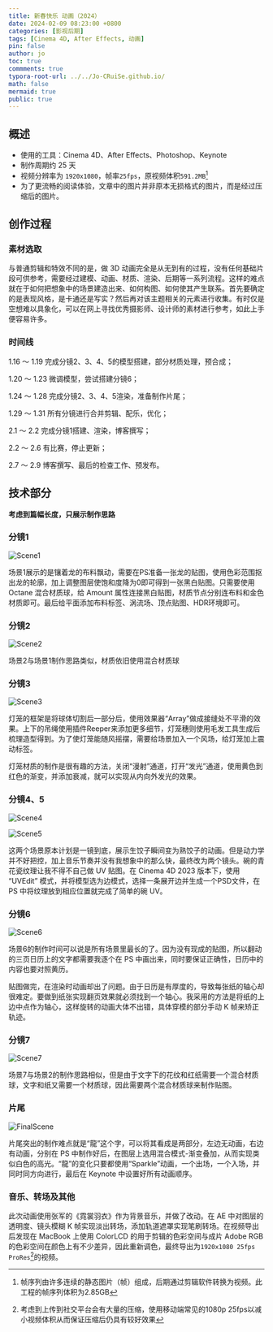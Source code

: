 ```yaml
---
title: 新春快乐 动画（2024）
date: 2024-02-09 08:23:00 +0800
categories: [影视后期]
tags: [Cinema 4D, After Effects, 动画]
pin: false
author: jo
toc: true
commments: true
typora-root-url: ../../Jo-CRuiSe.github.io/
math: false
mermaid: true
public: true
---
```


## 概述

- 使用的工具：Cinema 4D、After Effects、Photoshop、Keynote
- 制作周期约 25 天
- 视频分辨率为 `1920x1080`，帧率`25fps`，原视频体积`591.2MB`[^帧序列的体积是多少？]
- 为了更流畅的阅读体验，文章中的图片并非原本无损格式的图片，而是经过压缩后的图片。

## 创作过程

### 素材选取

与普通剪辑和特效不同的是，做 3D 动画完全是从无到有的过程，没有任何基础片段可供参考，需要经过建模、动画、材质、渲染、后期等一系列流程。这样的难点就在于如何把想象中的场景建造出来、如何构图、如何使其产生联系。首先要确定的是表现风格，是卡通还是写实？然后再对该主题相关的元素进行收集。有时仅是空想难以具象化，可以在网上寻找优秀摄影师、设计师的素材进行参考，如此上手便容易许多。

### 时间线

1.16 ～ 1.19 完成分镜2、3、4、5的模型搭建，部分材质处理，预合成；

1.20 ～ 1.23 微调模型，尝试搭建分镜6；

1.24 ～ 1.28 完成分镜2、3、4、5渲染，准备制作片尾；

1.29 ～ 1.31 所有分镜进行合并剪辑、配乐，优化；

2.1 ～ 2.2 完成分镜1搭建、渲染，博客撰写；

2.2 ～ 2.6 有比赛，停止更新；

2.7 ～ 2.9 博客撰写、最后的检查工作、预发布。



## 技术部分

**考虑到篇幅长度，只展示制作思路**

### 分镜1

![Scene1](/assets/blog_res/2024-02-09-HappyNewYear.assets/Scene1.jpg)

场景1展示的是镶着龙的布料飘动，需要在PS准备一张龙的贴图，使用色彩范围抠出龙的轮廓，加上调整图层使饱和度降为0即可得到一张黑白贴图。只需要使用 Octane 混合材质球，给 Amount 属性连接黑白贴图，材质节点分别连布料和金色材质即可。最后给平面添加布料标签、涡流场、顶点贴图、HDR环境即可。

### 分镜2

![Scene2](/assets/blog_res/2024-02-09-HappyNewYear.assets/Scene2.jpg)

场景2与场景1制作思路类似，材质依旧使用混合材质球

### 分镜3

![Scene3](/assets/blog_res/2024-02-09-HappyNewYear.assets/Scene3.jpg)

灯笼的框架是将球体切割后一部分后，使用效果器“Array”做成接缝处不平滑的效果。上下的吊绳使用插件Reeper来添加更多细节，灯笼穗则使用毛发工具生成后梳理造型得到。为了使灯笼能随风摇摆，需要给场景加入一个风场，给灯笼加上震动标签。

灯笼材质的制作是很有趣的方法，关闭“漫射”通道，打开“发光”通道，使用黄色到红色的渐变，并添加衰减，就可以实现从内向外发光的效果。

### 分镜4、5

![Scene4](/assets/blog_res/2024-02-09-HappyNewYear.assets/Scene4.jpg)

![Scene5](/assets/blog_res/2024-02-09-HappyNewYear.assets/Scene5.jpg)

这两个场景原本计划是一镜到底，展示生饺子瞬间变为熟饺子的动画。但是动力学并不好把控，加上音乐节奏并没有我想象中的那么快，最终改为两个镜头。碗的青花瓷纹理让我不得不自己做 UV 贴图。在 Cinema 4D 2023 版本下，使用 “UVEdit” 模式，并将模型选为边模式，选择一条展开边并生成一个PSD文件，在 PS 中将纹理放到相应位置就完成了简单的碗 UV。

### 分镜6

![Scene6](/assets/blog_res/2024-02-09-HappyNewYear.assets/Scene6.jpg)

场景6的制作时间可以说是所有场景里最长的了。因为没有现成的贴图，所以翻动的三页日历上的文字都需要我逐个在 PS 中画出来，同时要保证正确性，日历中的内容也要对照黄历。

贴图做完，在渲染时动画却出了问题。由于日历是有厚度的，导致每张纸的轴心却很难定。要做到纸张实现翻页效果就必须找到一个轴心。我采用的方法是将纸的上边中点作为轴心，这样旋转的动画大体不出错，具体穿模的部分手动 K 帧来矫正轨迹。

### 分镜7

![Scene7](/assets/blog_res/2024-02-09-HappyNewYear.assets/Scene7.jpg)

场景7与场景2的制作思路相似，但是由于文字下的花纹和红纸需要一个混合材质球，文字和纸又需要一个材质球，因此需要两个混合材质球来制作贴图。

### 片尾

![FinalScene](/assets/blog_res/2024-02-09-HappyNewYear.assets/FinalScene.jpg)

片尾突出的制作难点就是“龍”这个字，可以将其看成是两部分，左边无动画，右边有动画，分别在 PS 中制作好后，在图层上选用混合模式-渐变叠加，从而实现类似白色的高光。“龍”的变化只要都使用“Sparkle”动画，一个出场，一个入场，并同时同方向进行，最后在 Keynote 中设置好所有动画顺序。

### 音乐、转场及其他

此次动画使用张军的《霓裳羽衣》作为背景音乐，并做了改动。在 AE 中对图层的透明度、镜头模糊 K 帧实现淡出转场，添加轨道遮罩实现笔刷转场。在视频导出后发现在 MacBook 上使用 ColorLCD 的用于剪辑的色彩空间与成片 Adobe RGB 的色彩空间在颜色上有不少差异，因此重新调色，最终导出为`1920x1080 25fps ProRes`[^为什么选取这个模式]的视频。

[^帧序列的体积是多少？]:帧序列由许多连续的静态图片（帧）组成，后期通过剪辑软件转换为视频。此工程的帧序列体积为2.85GB
[^为什么选取这个模式]: 考虑到上传到社交平台会有大量的压缩，使用移动端常见的1080p 25fps以减小视频体积从而保证压缩后仍具有较好效果